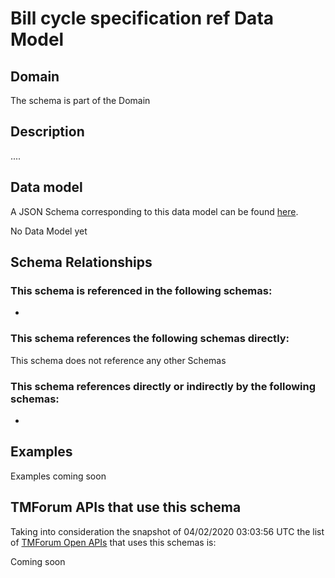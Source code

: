# Bill cycle specification ref Data Model

## Domain

The  schema is part of the  Domain

## Description

....

## Data model

A JSON Schema corresponding to this data model can be found
[here](https://github.com/tmforum-rand/schemas/blob/candidates/Customer/BillCycleSpecificationRef.schema.json).

No Data Model yet

## Schema Relationships

### This schema is referenced in the following schemas:

-

### This schema references the following schemas directly:

This schema does not reference any other Schemas

### This schema references directly or indirectly by the following schemas:

-



## Examples

Examples coming soon

## TMForum APIs that use this schema

Taking into consideration the snapshot of 04/02/2020 03:03:56 UTC the list of [TMForum Open APIs](https://www.tmforum.org/open-apis/) that uses this schemas is:

Coming soon